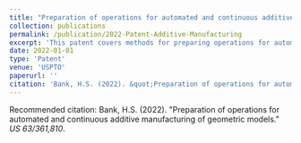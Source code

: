 ```yaml
---
title: "Preparation of operations for automated and continuous additive manufacturing of geometric models"
collection: publications
permalink: /publication/2022-Patent-Additive-Manufacturing
excerpt: 'This patent covers methods for preparing operations for automated and continuous additive manufacturing of geometric models.'
date: 2022-01-01
type: 'Patent'
venue: 'USPTO'
paperurl: ''
citation: 'Bank, H.S. (2022). &quot;Preparation of operations for automated and continuous additive manufacturing of geometric models.&quot; <i>US 63/361,810</i>.'
---
```


Recommended citation: Bank, H.S. (2022). "Preparation of operations for automated and continuous additive manufacturing of geometric models." <i>US 63/361,810</i>.